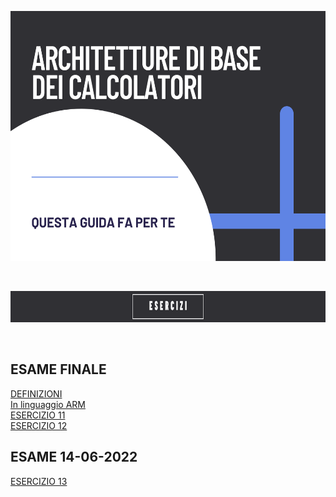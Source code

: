 <p align="center">
<img height="400" weight="700" style="align:center" src="https://github.com/fralabi/images/blob/main/COMPUTER_ENGINEERING/ARCHITETTURE%20DI%20BASE%20DEI%20CALCOLATORI.png">
</p>

<br>
<a href="https://github.com/fralabi/Computer_Engineering/tree/main/Primo_Anno/CALCOLATORI%20ELETTRONICI%20C.I.%20-%20ARCHITETTURE%20DI%20BASE%20DEI%20CALCOLATORI/ESERCITAZIONI" ><p align="center">
<img height="50" style="align:center" src="https://github.com/fralabi/images/blob/main/COMPUTER_ENGINEERING/ESERCIZI(3).png">
</p></a><br>

## ESAME FINALE

[DEFINIZIONI](https://github.com/fralabi/Computer_Engineering/blob/main/Primo_Anno/CALCOLATORI%20ELETTRONICI%20C.I.%20-%20ARCHITETTURE%20DI%20BASE%20DEI%20CALCOLATORI/DEFINIZIONI.pdf)<br>
[In linguaggio ARM](https://github.com/fralabi/Computer_Engineering/blob/main/Primo_Anno/CALCOLATORI%20ELETTRONICI%20C.I.%20-%20ARCHITETTURE%20DI%20BASE%20DEI%20CALCOLATORI/In%20linguaggio%20macchina%20ARM%2032.pdf)<br>
[ESERCIZIO 11](https://github.com/fralabi/Computer_Engineering/blob/main/Primo_Anno/CALCOLATORI%20ELETTRONICI%20C.I.%20-%20ARCHITETTURE%20DI%20BASE%20DEI%20CALCOLATORI/ESERCIZIO%2011.pdf)<br>
[ESERCIZIO 12](https://github.com/fralabi/Computer_Engineering/blob/main/Primo_Anno/CALCOLATORI%20ELETTRONICI%20C.I.%20-%20ARCHITETTURE%20DI%20BASE%20DEI%20CALCOLATORI/ESERCIZIO%2012.pdf)<br>

## ESAME 14-06-2022
[ESERCIZIO 13](https://github.com/fralabi/Computer_Engineering/tree/main/Primo_Anno/CALCOLATORI%20ELETTRONICI%20C.I.%20-%20ARCHITETTURE%20DI%20BASE%20DEI%20CALCOLATORI/ESAMI)

